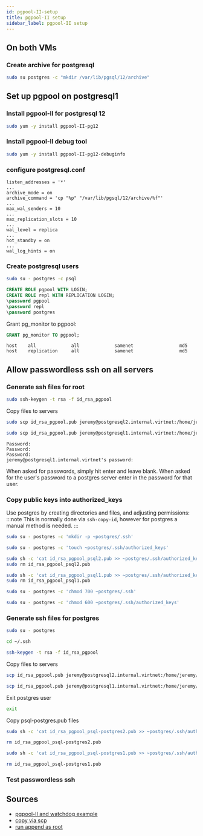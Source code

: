 ```yaml
---
id: pgpool-II-setup
title: pgpool-II setup
sidebar_label: pgpool-II setup
---
```

## On both VMs
### Create archive for postgresql
```bash
sudo su postgres -c "mkdir /var/lib/pgsql/12/archive"
```
## Set up pgpool on postgresql1
### Install pgpool-II for postgresql 12
```bash
sudo yum -y install pgpool-II-pg12
```
### Install pgpool-II debug tool
```bash
sudo yum -y install pgpool-II-pg12-debuginfo
```
### configure postgresql.conf
```clike title="/var/lib/pgsql/12/data/postgresql.conf"
listen_addresses = '*'
...
archive_mode = on
archive_command = 'cp "%p" "/var/lib/pgsql/12/archive/%f"'
...
max_wal_senders = 10
...
max_replication_slots = 10
...
wal_level = replica
...
hot_standby = on
...
wal_log_hints = on
```
### Create postgresql users
```bash
sudo su - postgres -c psql
```
```sql
CREATE ROLE pgpool WITH LOGIN;
CREATE ROLE repl WITH REPLICATION LOGIN;
\password pgpool
\password repl
\password postgres
```
Grant pg_monitor to pgpool:
```sql
GRANT pg_monitor TO pgpool;
```

```clike title="/var/lib/pgsql/12/data/pg_hba.conf"
host    all             all             samenet                 md5
host    replication     all             samenet                 md5
```
## Allow passwordless ssh on all servers
### Generate ssh files for root
```bash title="all servers"
sudo ssh-keygen -t rsa -f id_rsa_pgpool
```
Copy files to servers
```bash title="postgresql1"
sudo scp id_rsa_pgpool.pub jeremy@postgresql2.internal.virtnet:/home/jeremy/id_rsa_pgpool_psql1.pub
```
```bash title="postgresql2"
sudo scp id_rsa_pgpool.pub jeremy@postgresql1.internal.virtnet:/home/jeremy/id_rsa_pgpool_psql2.pub
```
```text title="expected output"
Password:
Password:
Password:
jeremy@postgresql1.internal.virtnet's password: 
```
When asked for passwords, simply hit enter and leave blank. When asked for the user's password to a postgres server enter in the password for that user.


### Copy public keys into authorized_keys
Use postgres by creating directories and files, and adjusting permissions:
:::note
This is normally done via `ssh-copy-id`, however for postgres a manual method is needed.
:::
```bash
sudo su - postgres -c 'mkdir -p ~postgres/.ssh'
```
```bash
sudo su - postgres -c 'touch ~postgres/.ssh/authorized_keys'
```
```bash title="postgresql1"
sudo sh -c 'cat id_rsa_pgpool_psql2.pub >> ~postgres/.ssh/authorized_keys'
sudo rm id_rsa_pgpool_psql2.pub
```
```bash title="postgresql2"
sudo sh -c 'cat id_rsa_pgpool_psql1.pub >> ~postgres/.ssh/authorized_keys'
sudo rm id_rsa_pgpool_psql1.pub
```
```bash
sudo su - postgres -c 'chmod 700 ~postgres/.ssh'
```
```bash
sudo su - postgres -c 'chmod 600 ~postgres/.ssh/authorized_keys'
```

### Generate ssh files for postgres
```bash
sudo su - postgres
```
```bash
cd ~/.ssh
```
```bash
ssh-keygen -t rsa -f id_rsa_pgpool
```
Copy files to servers
```bash title="postgresql1"
scp id_rsa_pgpool.pub jeremy@postgresql2.internal.virtnet:/home/jeremy/id_rsa_pgpool_psql-postgres1.pub
```
```bash title="postgresql2"
scp id_rsa_pgpool.pub jeremy@postgresql1.internal.virtnet:/home/jeremy/id_rsa_pgpool_psql-postgres2.pub
```
Exit postgres user
```bash
exit
```
Copy psql-postgres.pub files
```bash title="postgresql1"
sudo sh -c 'cat id_rsa_pgpool_psql-postgres2.pub >> ~postgres/.ssh/authorized_keys'
```
```bash
rm id_rsa_pgpool_psql-postgres2.pub
```
```bash title="postgresql2"
sudo sh -c 'cat id_rsa_pgpool_psql-postgres1.pub >> ~postgres/.ssh/authorized_keys'
```
```bash
rm id_rsa_pgpool_psql-postgres1.pub
```
### Test passwordless ssh


<!--
### Configure postgresql roles
```bash title="/var/lib/pgsql/12/data/pg_ident.conf"
# MAPNAME       SYSTEM-USERNAME         PG-USERNAME
internal_virtnet pgpool                 pgpool
internal_virtnet repl                   repl
```



## Configure pcp.conf
Md5 the pgpool user's password
```bash
pg_md5 -p
```
```bash title="/etc/pgpool-II/pcp.conf"
pgpool:[md5 password]
```
## Set up sample-stream conf file
```bash
sudo cp /etc/pgpool-II/pgpool.conf.sample-stream pgpool.conf
```
```text title="pgpool.conf"
listen_addresses = '172.16.0.13'
...
backend_hostname0 = 'postgresql1.internal.virtnet'

```
-->
## Sources
- [pgpool-II and watchdog example](https://www.pgpool.net/docs/42/en/html/example-cluster.html)
- [copy via scp](https://unix.stackexchange.com/a/106482)
- [run append as root](https://stackoverflow.com/a/82278/14952836)